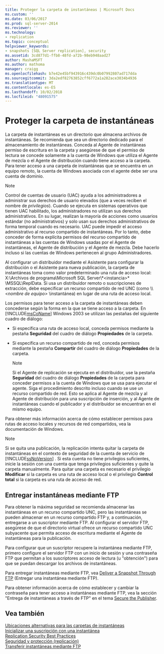 ```yaml
---
title: Proteger la carpeta de instantáneas | Microsoft Docs
ms.custom: ''
ms.date: 03/06/2017
ms.prod: sql-server-2014
ms.reviewer: ''
ms.technology:
- replication
ms.topic: conceptual
helpviewer_keywords:
- snapshots [SQL Server replication], security
ms.assetid: 3cd877d1-ffb8-48fd-a72b-98eb948aad27
author: MashaMSFT
ms.author: mathoma
manager: craigg
ms.openlocfilehash: b7e42e45bf943916c439dc0b07992807ad717dda
ms.sourcegitcommit: 3da2edf82763852cff6772a1a282ace3034b4936
ms.translationtype: MT
ms.contentlocale: es-ES
ms.lasthandoff: 10/02/2018
ms.locfileid: "48091575"
---
```

# <a name="secure-the-snapshot-folder"></a>Proteger la carpeta de instantáneas
  La carpeta de instantáneas es un directorio que almacena archivos de instantáneas. Se recomienda que sea un directorio dedicado para el almacenamiento de instantáneas. Conceda al Agente de instantáneas permiso de escritura en la carpeta y asegúrese de que el permiso de lectura se concede solamente a la cuenta de Windows que utiliza el Agente de mezcla o el Agente de distribución cuando tiene acceso a la carpeta. Para tener acceso a una carpeta de instantáneas que se encuentra en un equipo remoto, la cuenta de Windows asociada con el agente debe ser una cuenta de dominio.  
  
> [!NOTE]  
>  Control de cuentas de usuario (UAC) ayuda a los administradores a administrar sus derechos de usuario elevados (que a veces reciben el nombre de *privilegios*). Cuando se ejecuta en sistemas operativos que tienen UAC habilitado, los administradores no utilizan sus derechos administrativos. En su lugar, realizan la mayoría de acciones como usuarios estándar (no administrativos) y solo usan sus derechos administrativos de forma temporal cuando es necesario. UAC puede impedir el acceso administrativo al recurso compartido de instantáneas. Por lo tanto, debe conceder de forma explícita permisos del recurso compartido de instantáneas a las cuentas de Windows usadas por el Agente de instantáneas, el Agente de distribución y el Agente de mezcla. Debe hacerlo incluso si las cuentas de Windows pertenecen al grupo Administradores.  
  
 Al configurar un distribuidor mediante el Asistente para configurar la distribución o el Asistente para nueva publicación, la carpeta de instantáneas toma como valor predeterminado una ruta de acceso local: X:\Archivos de programa\Microsoft SQL Server\\\*\<instancia>* \MSSQL\ReplData. Si usa un distribuidor remoto o suscripciones de extracción, debe especificar un recurso compartido de red UNC (como \\\\<*nombre de equipo>* \instantánea) en lugar de una ruta de acceso local.  
  
 Los permisos para tener acceso a la carpeta de instantáneas deben concederse según la forma en la que se tiene acceso a la carpeta. En [!INCLUDE[msCoName](../../../includes/msconame-md.md)] Windows 2003 se utilizan las pestañas del siguiente cuadro de diálogo:  
  
-   Si especifica una ruta de acceso local, conceda permisos mediante la pestaña **Seguridad** del cuadro de diálogo **Propiedades** de la carpeta.  
  
-   Si especifica un recurso compartido de red, conceda permisos mediante la pestaña **Compartir** del cuadro de diálogo **Propiedades** de la carpeta.  
  
    > [!NOTE]  
    >  Si el Agente de replicación se ejecuta en el distribuidor, use la pestaña **Seguridad** del cuadro de diálogo **Propiedades** de la carpeta para conceder permisos a la cuenta de Windows que se usa para ejecutar el agente. Siga el procedimiento descrito incluso cuando se use un recurso compartido de red. Esto se aplica al Agente de mezcla y al Agente de distribución para una suscripción de inserción, y al Agente de instantáneas cuando el publicador y el distribuidor se encuentran en el mismo equipo.  
  
 Para obtener más información acerca de cómo establecer permisos para rutas de acceso locales y recursos de red compartidos, vea la documentación de Windows.  
  
> [!NOTE]  
>  Si se quita una publicación, la replicación intenta quitar la carpeta de instantáneas en el contexto de seguridad de la cuenta de servicio de [!INCLUDE[ssNoVersion](../../../includes/ssnoversion-md.md)] . Si esta cuenta no tiene privilegios suficientes, inicie la sesión con una cuenta que tenga privilegios suficientes y quite la carpeta manualmente. Para quitar una carpeta es necesario el privilegio **Modificar** si la carpeta es una ruta de acceso local o el privilegio **Control total** si la carpeta es una ruta de acceso de red.  
  
## <a name="delivering-snapshots-through-ftp"></a>Entregar instantáneas mediante FTP  
 Para obtener la máxima seguridad se recomienda almacenar las instantáneas en un recurso compartido UNC, pero las instantáneas se pueden almacenar en un recurso compartido FTP y, a continuación, entregarse a un suscriptor mediante FTP. Al configurar el servidor FTP, asegúrese de que el directorio virtual ofrece un recurso compartido UNC subyacente que permita acceso de escritura mediante el Agente de instantáneas para la publicación.  
  
 Para configurar que un suscriptor recupere la instantánea mediante FTP, primero configure el servidor FTP con un inicio de sesión y una contraseña FTP que permitan a los suscriptores acceso de lectura (u "obtención") para que se puedan descargar los archivos de instantáneas.  
  
 Para entregar instantáneas mediante FTP, vea [Deliver a Snapshot Through FTP](../publish/deliver-a-snapshot-through-ftp.md) (Entregar una instantánea mediante FTP).  
  
 Para obtener información acerca de cómo establecer y cambiar la contraseña para tener acceso a instantáneas mediante FTP, vea la sección "Entrega de instantáneas a través de FTP" en el tema [Secure the Publisher](secure-the-publisher.md).  
  
## <a name="see-also"></a>Vea también  
 [Ubicaciones alternativas para las carpetas de instantáneas](../alternate-snapshot-folder-locations.md)   
 [Inicializar una suscripción con una instantánea](../initialize-a-subscription-with-a-snapshot.md)   
 [Replication Security Best Practices](replication-security-best-practices.md)   
 [Seguridad y protección &#40;replicación&#41;](security-and-protection-replication.md)   
 [Transferir instantáneas mediante FTP](../transfer-snapshots-through-ftp.md)  
  
  
